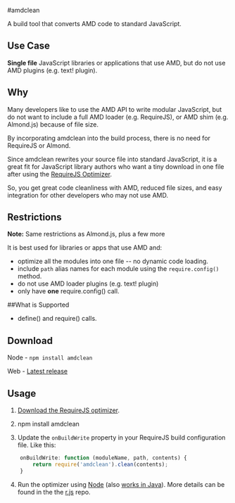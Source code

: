 #amdclean

A build tool that converts AMD code to standard JavaScript.

## Use Case

**Single file** JavaScript libraries or applications that use AMD, but do not use AMD plugins (e.g. text! plugin).

## Why

Many developers like to use the AMD API to write modular JavaScript, but do not want to include a full AMD loader (e.g. RequireJS), or AMD shim (e.g. Almond.js) because of file size.

By incorporating amdclean into the build process, there is no need for RequireJS or Almond.

Since amdclean rewrites your source file into standard JavaScript, it is a great
fit for JavaScript library authors who want a tiny download in one file after using the
[RequireJS Optimizer](http://requirejs.org/docs/optimization.html).

So, you get great code cleanliness with AMD, reduced file sizes, and easy integration for other developers who may not use AMD.

## Restrictions

**Note:** Same restrictions as Almond.js, plus a few more

It is best used for libraries or apps that use AMD and:

* optimize all the modules into one file -- no dynamic code loading.
* include `path` alias names for each module using the `require.config()` method.
* do not use AMD loader plugins (e.g. text! plugin)
* only have **one** require.config() call.

##What is Supported

* define() and require() calls.

## Download

Node - `npm install amdclean`

Web - [Latest release](https://github.com/gfranko/amdclean/src/amdclean.js)


## Usage

1.  [Download the RequireJS optimizer](http://requirejs.org/docs/download.html#rjs).

2.  npm install amdclean

3.  Update the `onBuildWrite` property in your RequireJS build configuration file.  Like this:

```javascript
    onBuildWrite: function (moduleName, path, contents) {
        return require('amdclean').clean(contents);
    }
```

4.  Run the optimizer using [Node](http://nodejs.org) (also [works in Java](https://github.com/jrburke/r.js/blob/master/README.md)).  More details can be found in the the [r.js](https://github.com/jrburke/r.js/) repo.
